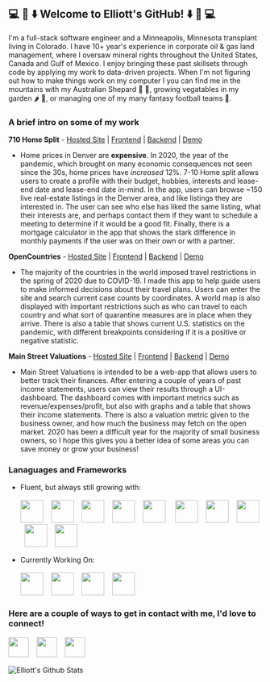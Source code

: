 <h2> 💻 👏 ⬇️    Welcome to Elliott's GitHub!   ⬇️ 👏 💻 </h2>
I'm a full-stack software engineer and a Minneapolis, Minnesota transplant living in Colorado. I have 10+ year's experience in corporate oil & gas land management, where I oversaw mineral rights throughout the United States, Canada and Gulf of Mexico. I enjoy bringing these past skillsets through code by applying my work to data-driven projects. When I'm not figuring out how to make things work on my computer I you can find me in the mountains with my Australian Shepard 🦮 🗻, growing vegatables in my garden 🌶 🥦, or managing one of my many fantasy football teams 🏈. 

<h3> A brief intro on some of my work </h3>

**710 Home Split** - [Hosted Site](https://home-split-7-10.firebaseapp.com/login) | [Frontend](https://github.com/estein1988/710-home-fe) | [Backend](https://github.com/estein1988/710_home_split_be) | [Demo](https://www.youtube.com/watch?v=ijFS5tFKtY4)

* Home prices in Denver are **expensive**. In 2020, the year of the pandemic, which brought on many economic consequences not seen since the 30s, home prices have *increased* 12%. 7-10 Home split allows users to create a profile with their budget, hobbies, interests and lease-end date and lease-end date in-mind. In the app, users can browse ~150 live real-estate listings in the Denver area, and like listings they are interested in. The user can see who else has liked the same listing, what their interests are, and perhaps contact them if they want to schedule a meeting to determine if it would be a good fit. Finally, there is a mortgage calculator in the app that shows the stark difference in monthly payments if the user was on their own or with a partner.

**OpenCountries** - [Hosted Site](https://open-countries.firebaseapp.com/) | [Frontend](https://github.com/estein1988/covid-travel-fe) | [Backend](https://github.com/estein1988/covid_travel_be) | [Demo](https://www.youtube.com/watch?v=fEkAa672bLw)

* The majority of the countries in the world imposed travel restrictions in the spring of 2020 due to COVID-19. I made this app to help guide users to make informed decisions about their travel plans. Users can enter the site and search current case counts by coordinates. A world map is also displayed with important restrictions such as who can travel to each country and what sort of quarantine measures are in place when they arrive. There is also a table that shows current U.S. statistics on the pandemic, with different breakpoints considering if it is a positive or negative statistic.

**Main Street Valuations** - [Hosted Site](https://main-street-valuation.firebaseapp.com/) | [Frontend](https://github.com/estein1988/main_street_frontend) | [Backend](https://github.com/estein1988/covid_travel_be) | [Demo](https://www.youtube.com/watch?v=bZAjlKbOnCk)

* Main Street Valuations is intended to be a web-app that allows users to better track their finances. After entering a couple of years of past income statements, users can view their results through a UI-dashboard. The dashboard comes with important metrics such as revenue/expenses/profit, but also with graphs and a table that shows their income statements. There is also a valuation metric given to the business owner, and how much the business may fetch on the open market. 2020 has been a difficult year for the majority of small business owners, so I hope this gives you a better idea of some areas you can save money or grow your business! 

<h3> Lanaguages and Frameworks </h3>

* Fluent, but always still growing with:<br></br> 
<img src="https://cdn.worldvectorlogo.com/logos/react.svg" width="45" height="45"/>&nbsp; &nbsp;
<img src="https://upload.wikimedia.org/wikipedia/commons/thumb/7/73/Ruby_logo.svg/396px-Ruby_logo.svg.png" width="45" height="45"/>&nbsp; &nbsp;
<img src="https://pbs.twimg.com/media/CZGHPChUAAA3jqE.png" width="45" height="45"/>&nbsp; &nbsp;
<img src="https://upload.wikimedia.org/wikipedia/commons/thumb/9/99/Unofficial_JavaScript_logo_2.svg/1024px-Unofficial_JavaScript_logo_2.svg.png" width="45" height="45"/>&nbsp; &nbsp;
<img src="https://upload.wikimedia.org/wikipedia/commons/thumb/c/c3/Python-logo-notext.svg/220px-Python-logo-notext.svg.png" width="45" height="45"/> &nbsp; &nbsp;
<img src="https://img.stackshare.io/service/994/4aGjtNQv.png" width="45" height="45"/>&nbsp; &nbsp;
<img src="https://s3.amazonaws.com/hackdesign/tools/app_images/000/000/037/icon_small/heroku-logo-6e6c2ed8be2ad02ac96455d53e4e7e43.png?1385326105" width="45" height="45"/>&nbsp; &nbsp;
<img src="https://cdn4.iconfinder.com/data/icons/google-i-o-2016/512/google_firebase-512.png" width="45" height="45"/>&nbsp; &nbsp;
<img src="https://cdn.pixabay.com/photo/2017/08/05/11/16/logo-2582747_1280.png" width="45" height="45"/>&nbsp; &nbsp;
<img src="https://upload.wikimedia.org/wikipedia/commons/thumb/b/b2/Bootstrap_logo.svg/480px-Bootstrap_logo.svg.png" width="45" height="45"/>&nbsp; &nbsp;

* Currently Working On:<br></br>
<img src="https://miro.medium.com/max/3840/1*QDQvlCg420lzRElCK4AYhw.png" width="45" height="45"/>&nbsp; &nbsp;
<img src="https://upload.wikimedia.org/wikipedia/commons/thumb/d/d9/Node.js_logo.svg/1280px-Node.js_logo.svg.png" width="45" height="45"/>&nbsp; &nbsp;
<img src="https://seeklogo.com/images/C/c-sharp-c-logo-02F17714BA-seeklogo.com.png" width="45" height="45"/>&nbsp; &nbsp;
<img src="https://miro.medium.com/max/4000/1*b_al7C5p26tbZG4sy-CWqw.png" width="45" height="45"/>&nbsp; &nbsp;

<h3> Here are a couple of ways to get in contact with me, I'd love to connect! </h3>

[<img src="https://upload.wikimedia.org/wikipedia/commons/thumb/c/c9/Linkedin.svg/1024px-Linkedin.svg.png" width="40" height="40"/>](https://www.linkedin.com/in/steinelliott/)&nbsp; &nbsp;
[<img src="https://cdn4.iconfinder.com/data/icons/social-media-2210/24/Medium-512.png" width="40" height="40"/>](https://estein1988.medium.com/)&nbsp; &nbsp;
[<img src="https://1000logos.net/wp-content/uploads/2018/05/Gmail-logo.png" width="40" height="40"/>](estein1988@gmail.com)&nbsp; &nbsp;

<span>
<img alt="Elliott's Github Stats" src="https://github-readme-stats.vercel.app/api?username=estein1988&show_icons=true&hide_border=true&hide=stars&theme=plain"/>
<!-- <img src="https://github-readme-stats.vercel.app/api/top-langs/?username=estein1988&layout=compact&hide=html&hide_border=true&theme=plain" alt="elliottstein" /> -->
</span>

<!--
**estein1988/estein1988** is a ✨ _special_ ✨ repository because its `README.md` (this file) appears on your GitHub profile.
-->
